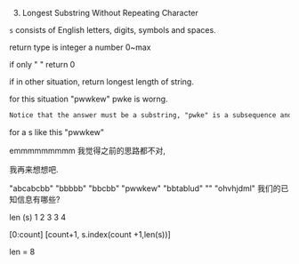 3. Longest Substring Without Repeating Character

`s` consists of English letters, digits, symbols and spaces.

return type is  integer a number 0~max

if only " "   return 0

if  in other situation,  return longest length of string.

for this situation  "pwwkew" pwke is worng.  

```md
Notice that the answer must be a substring, "pwke" is a subsequence and not a substring.
```

for a  s like this  "pwwkew"

emmmmmmmmm  我觉得之前的思路都不对, 

我再来想想吧.

"abcabcbb"
"bbbbb"
"bbcbb"
"pwwkew"
"bbtablud"
""
"ohvhjdml"
我们的已知信息有哪些?

len (s)
1
2
3
3
4

[0:count]
[count+1, s.index(count +1,len(s))]

len = 8




